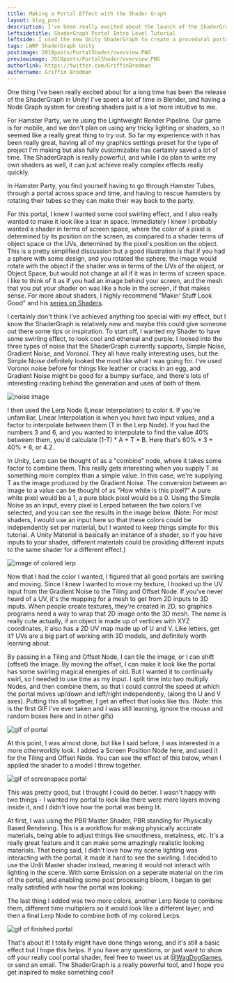 ```yaml
---
title: Making a Portal Effect with the Shader Graph
layout: blog_post
description: I've been really excited about the launch of the ShaderGraph, and I wanted to share a small tutorial of how I made a cool, simple shader for the Hamster Portal.
leftsidetitle: ShaderGraph Portal Intro Level Tutorial
leftside: I used the new Unity ShaderGraph to create a procedural portal texture, using screenspace coordinates and noise functions.
tags: LWRP ShaderGraph Unity
postimage: 2018posts/PortalShader/overview.PNG
previewimage: 2018posts/PortalShader/overview.PNG
authorlink: https://twitter.com/GriffinBrodman
authorname: Griffin Brodman
---
```


One thing I've been really excited about for a long time has been the release of the ShaderGraph in Unity! I've spent a lot of time in Blender, and having a Node Graph system for creating shaders just is a lot more intuitive to me.

For Hamster Party, we're using the Lightweight Render Pipeline. Our game is for mobile, and we don't plan on using any tricky lighting or shaders, so it seemed like a really great thing to try out. So far my experience with it has been really great, having all of my graphics settings preset for the type of project I'm making but also fully customizable has certainly saved a lot of time. The ShaderGraph is really powerful, and while I do plan to write my own shaders as well, it can just achieve really complex effects really quickly.

In Hamster Party, you find yourself having to go through Hamster Tubes, through a portal across space and time, and having to rescue hamsters by rotating their tubes so they can make their way back to the party.

For this portal, I knew I wanted some cool swirling effect, and I also really wanted to make it look like a tear in space. Immediately I knew I probably wanted a shader in terms of screen space, where the color of a pixel is determined by its position on the screen, as compared to a shader terms of object space or the UVs, determined by the pixel's position on the object. This is a pretty simplified discussion but a good illustration is that if you had a sphere with some design, and you rotated the sphere, the image would rotate with the object if the shader was in terms of the UVs of the object, or Object Space, but would not change at all if it was in terms of screen space. I like to think of it as if you had an image behind your screen, and the mesh that you put your shader on was like a hole in the screen, if that makes sense. For more about shaders, I highly recommend "Makin' Stuff Look Good" and his [series on Shaders](https://www.youtube.com/watch?v=T-HXmQAMhG0).

I certainly don't think I've achieved anything too special with my effect, but I know the ShaderGraph is relatively new and maybe this could give someone out there some tips or inspiration. To start off, I wanted my Shader to have some swirling effect, to look cool and ethereal and purple. I looked into the three types of noise that the ShaderGraph currently supports, Simple Noise, Gradient Noise, and Voronoi. They all have really interesting uses, but the Simple Noise definitely looked the most like what I was going for. I've used Voronoi noise before for things like leather or cracks in an egg, and Gradient Noise might be good for a bumpy surface, and there's lots of interesting reading behind the generation and uses of both of them.

![noise image](http://WagDogGames.com/img/2018posts/PortalShader/noise.PNG)

I then used the Lerp Node (Linear Interpolation) to color it. If you're unfamiliar, Linear Interpolation is when you have two input values, and a factor to interpolate between them (T in the Lerp Node). If you had the numbers 3 and 6, and you wanted to interpolate to find the value 40% betweem them, you'd calculate (1-T) * A + T * B. Here that's 60% * 3 + 40% * 6, or 4.2. 

In Unity, Lerp can be thought of as a "combine" node, where it takes some factor to combine them. This really gets interesting when you supply T as something more complex than a simple value. In this case, we're supplying T as the image produced by the Gradient Noise. The conversion between an image to a value can be thought of as "How white is this pixel?" A pure white pixel would be a 1, a pure black pixel would be a 0. Using the Simple Noise as an input, every pixel is Lerped between the two colors I've selected, and you can see the results in the image below. (Note: For most shaders, I would use an input here so that these colors could be independently set per material, but I wanted to keep things simple for this tutorial. A Unity Material is basically an instance of a shader, so if you have inputs to your shader, different materials could be providing different inputs to the same shader for a different effect.)

![image of colored lerp](http://WagDogGames.com/img/2018posts/PortalShader/lerp.PNG)

Now that I had the color I wanted, I figured that all good portals are swirling and moving. Since I knew I wanted to move my texture, I hooked up the UV input from the Gradient Noise to the Tiling and Offset Node. If you've never heard of a UV, it's the mapping for a mesh to get from 2D inputs to 3D inputs. When people create textures, they're created in 2D, so graphics programs need a way to wrap that 2D image onto the 3D mesh. The name is really cute actually, if an object is made up of vertices with XYZ coordinates, it also has a 2D UV map made up of U and V. Like letters, get it? UVs are a big part of working with 3D models, and definitely worth learning about.

By passing in a Tiling and Offset Node, I can tile the image, or I can shift (offset) the image. By moving the offset, I can make it look like the portal has some swirling magical energies of old. But I wanted it to continually swirl, so I needed to use time as my input. I split time into two multiply Nodes, and then combine them, so that I could control the speed at which the portal moves up/down and left/right independently, (along the U and V axes). Putting this all together, I get an effect that looks like this. (Note: this is the first GIF I've ever taken and I was still learning, ignore the mouse and random boxes here and in other gifs)

![gif of portal](http://WagDogGames.com/img/2018posts/PortalShader/movement.gif)

At this point, I was almost done, but like I said before, I was interested in a more otherworldly look. I added a Screen Position Node here, and used it for the Tiling and Offset Node. You can see the effect of this below, when I applied the shader to a model I threw together.

![gif of screenspace portal](http://WagDogGames.com/img/2018posts/PortalShader/before.gif)

This was pretty good, but I thought I could do better. I wasn't happy with two things - I wanted my portal to look like there were more layers moving inside it, and I didn't love how the portal was being lit.

At first, I was using the PBR Master Shader, PBR standing for Physically Based Rendering. This is a workflow for making physically accurate materials, being able to adjust things like smoothness, metalness, etc. It's a really great feature and it can make some amazingly realistic looking materials. That being said, I didn't love how my scene lighting was interacting with the portal, it made it hard to see the swirling. I decided to use the Unlit Master shader instead, meaning it would not interact with lighting in the scene. With some Emission on a seperate material on the rim of the portal, and enabling some post processing bloom, I began to get really satisfied with how the portal was looking.

The last thing I added was two more colors, another Lerp Node to combine them, different time multipliers so it would look like a different layer,  and then a final Lerp Node to combine both of my colored Lerps. 

![gif of finished portal](http://WagDogGames.com/img/2018posts/PortalShader/after.gif)

That's about it! I totally might have done things wrong, and it's still a basic effect but I hope this helps. If you have any questions, or just want to show off your really cool portal shader, feel free to tweet us at [@WagDogGames](https://twitter.com/WagDogGames), or send an email. The ShaderGraph is a really powerful tool, and I hope you get inspired to make something cool!
